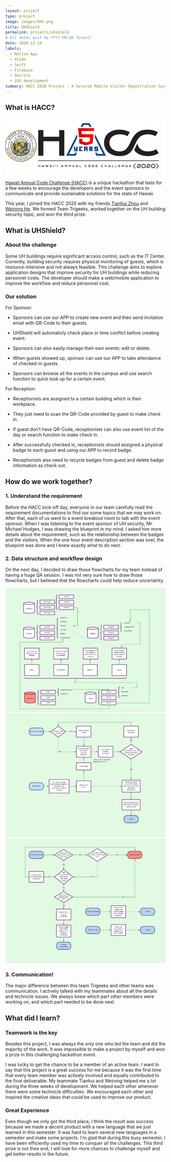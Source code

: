```yaml
---
layout: project
type: project
image: images/UHS.png
title: UHShield
permalink: projects/uhshield
# All dates must be YYYY-MM-DD format!
date: 2020-12-10
labels:
  - Native App
  - XCode
  - Swift
  - Firebase
  - Secrity
  - iOS development
summary: HACC 2020 Project - A Secured Mobile Visitor Registration System.
---
```


## What is HACC?

<img class="ui big right image" src="../images/HACC.png">

<a href="https://hacc.hawaii.gov/">Hawaii Annual Code Challenge (HACC)</a> is a unique hackathon that lasts for a few weeks to encourage the developers and the event sponsors to communicate and provide sustainable solutions for the state of Hawaii.

This year, I joined the HACC 2020 with my friends <a href="https://tianhuizhou.github.io/">Tianhui Zhou</a> and <a href="https://heweiron.github.io/">Weirong He</a>. We formed Team Trigeeks, worked together on the UH building security topic, and won the third prize.

## What is UHShield?

### About the challenge

Some UH buildings require significant access control, such as the IT Center. Currently, building security requires physical monitoring of guests, which is resource-intensive and not always feasible. This challenge aims to explore application designs that improve security for UH buildings while reducing personnel costs. The developer should make a web/mobile application to improve the workflow and reduce personnel cost.

### Our solution

<div class="ui embed" data-source="youtube" data-id="YX9HWBJndsU" >
</div>

For Sponsor:

- Sponsors can use our APP to create new event and then send invitation email with QR-Code to their guests.

- UHShield will automaticly check place or time conflict before creating event.

- Sponsors can also easily manage their own events: edit or delete.

- When guests showed up, sponsor can use our APP to take attendance of checked-in guests.

- Sponsors can browse all the events in the campus and use search function to quick look up for a certain event.


For Reception:

- Receptionists are assigned to a certain building which is their workplace.

- They just need to scan the QR-Code provided by guest to make check in.

- If guest don’t have QR-Code, receptionists can also use event list of the day or search function to make check in.

- After successfully checked in, receptionists should assigned a physical badge to each guest and using our APP to record badge.

- Receptionists also need to recycle badges from guest and delete badge information as check out.



## How do we work together?

### 1. Understand the requirement

Before the HACC kick-off day, everyone in our team carefully read the requirement documentations to find our some topics that we may work on. After that, each of us went to a event breakout room to talk with the event sponsor. When I was listening to the event sponsor of UH security, Mr. Michael Hodges, I was drawing the blueprint in my mind. I asked him more details about the requirement, such as the relationship between the badges and the visitors. When the one hour event description section was over, the blueprint was done and I knew exactly what to do next.

### 2. Data structure and workflow design

On the next day, I decided to draw those flowcharts for my team instead of having a huge QA session. I was not very sure how to draw those flowcharts, but I believed that the flowcharts could help reduce uncertainty.

<img class="ui big right image" src="../images/uhs_data.png">
<img class="ui big right image" src="../images/uhs_sponsor.png">
<img class="ui big right image" src="../images/uhs_reception.png">


### 3. Communication!

The major difference between this team Trigeeks and other teams was communication. I actively talked with my teammates about all the details and technicle issues. We always knew which part other members were working on, and which part needed to be done next.


## What did I learn?

### Teamwork is the key

Besides this project, I was always the only one who led the team and did the majority of the work. It was impossible to make a project by myself and won a prize in this challenging hackathon event.

I was lucky to get the chance to be a member of an active team. I want to say that this project is a great success for me because it was the first time that every team member was actively involved and equally contributed to the final deliverable. My teammate Tianhui and Weirong helped me a lot during the three weeks of development. We helped each other whenever there were some technicle difficulties. We encouraged each other and inspired the creative ideas that could be used to improve our product.

### Great Experience

Even though we only got the third place, I think the result was success because we made a decent product with a new language that we just learned in this semester. It was hard to learn several new languages in a semester and make some projects. I'm glad that during this busy semester, I have been efficiently used my time to conquer all the challenges. This third prize is not thee end, I will look for more chances to challenge myself and get better results in the future.

